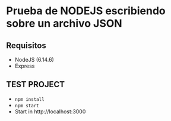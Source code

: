# Prueba de NODEJS escribiendo sobre un archivo JSON

## Requisitos

- NodeJS (6.14.6)
- Express 

## TEST PROJECT

- `npm install`
- `npm start`
- Start in http://localhost:3000

